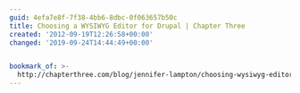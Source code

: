```yaml
---
guid: 4efa7e8f-7f38-4bb6-8dbc-0f063657b50c
title: Choosing a WYSIWYG Editor for Drupal | Chapter Three
created: '2012-09-19T12:26:58+00:00'
changed: '2019-09-24T14:44:49+00:00'


bookmark_of: >-
  http://chapterthree.com/blog/jennifer-lampton/choosing-wysiwyg-editor-drupal#comments
---
```




